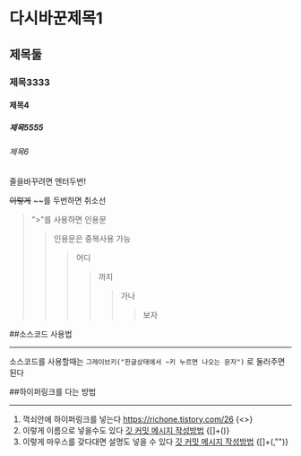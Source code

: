 # 다시바꾼제목1
## 제목둘
### 제목3333
#### 제목4
##### 제목5555
###### 제목6

줄을바꾸려면 엔터두번!

~~이렇게~~ ~~를 두번하면 취소선

> ">"를 사용하면 인용문
> > 인용문은 중복사용 가능
> > > 어디
> > > > 까지
> > > > > 가나
> > > > > > 보자

##소스코드 사용법
***
소스코드를 사용할때는 `그레이브키("한글상태에서 ~키 누르면 나오는 문자")` 로 둘러주면 된다

##하이퍼링크를 다는 방법
****
1. 꺽쇠안에 하이퍼링크를 넣는다 <https://richone.tistory.com/26> {<>}
2. 이렇게 이름으로 넣을수도 있다 [깃 커밋 메시지 작성방법](https://richone.tistory.com/26) {[]+()}
3. 이렇게 마우스를 갖다대면 설명도 넣을 수 있다 [깃 커밋 메시지 작성방법](https://richone.tistory.com/26, "커밋 메시지 작성하기 전에 필독") {[]+(,"")}
